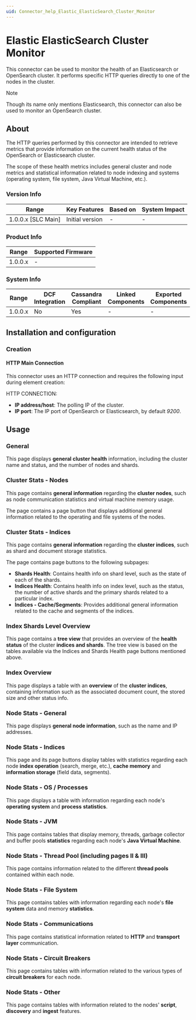 ```yaml
---
uid: Connector_help_Elastic_ElasticSearch_Cluster_Monitor
---
```


# Elastic ElasticSearch Cluster Monitor

This connector can be used to monitor the health of an Elasticsearch or OpenSearch cluster. It performs specific HTTP queries directly to one of the nodes in the cluster.

> [!NOTE]
> Though its name only mentions Elasticsearch, this connector can also be used to monitor an OpenSearch cluster.

## About

The HTTP queries performed by this connector are intended to retrieve metrics that provide information on the current health status of the OpenSearch or Elasticsearch cluster.

The scope of these health metrics includes general cluster and node metrics and statistical information related to node indexing and systems (operating system, file system, Java Virtual Machine, etc.).

### Version Info

| Range                | Key Features     | Based on     | System Impact     |
|----------------------|------------------|--------------|-------------------|
| 1.0.0.x [SLC Main]   | Initial version  | -            | -                 |

### Product Info

| Range     | Supported Firmware     |
|-----------|------------------------|
| 1.0.0.x   | -                      |

### System Info

| Range     | DCF Integration     | Cassandra Compliant     | Linked Components     | Exported Components     |
|-----------|---------------------|-------------------------|-----------------------|-------------------------|
| 1.0.0.x   | No                  | Yes                     | -                     | -                       |

## Installation and configuration

### Creation

#### HTTP Main Connection

This connector uses an HTTP connection and requires the following input during element creation:

HTTP CONNECTION:

- **IP address/host**: The polling IP of the cluster.
- **IP port**: The IP port of OpenSearch or Elasticsearch, by default *9200*.

## Usage

### General

This page displays **general cluster health** information, including the cluster name and status, and the number of nodes and shards.

### Cluster Stats - Nodes

This page contains **general information** regarding the **cluster nodes**, such as node communication statistics and virtual machine memory usage.

The page contains a page button that displays additional general information related to the operating and file systems of the nodes.

### Cluster Stats - Indices

This page contains **general information** regarding the **cluster indices**, such as shard and document storage statistics.

The page contains page buttons to the following subpages:

- **Shards Health**: Contains health info on shard level, such as the state of each of the shards.
- **Indices Health**: Contains health info on index level, such as the status, the number of active shards and the primary shards related to a particular index.
- **Indices - Cache/Segments**: Provides additional general information related to the cache and segments of the indices.

### Index Shards Level Overview

This page contains a **tree view** that provides an overview of the **health status** of the cluster **indices and shards**. The tree view is based on the tables available via the Indices and Shards Health page buttons mentioned above.

### Index Overview

This page displays a table with an **overview** of the **cluster indices**, containing information such as the associated document count, the stored size and other status info.

### Node Stats - General

This page displays **general node information**, such as the name and IP addresses.

### Node Stats - Indices

This page and its page buttons display tables with statistics regarding each node **index operation** (search, merge, etc.), **cache memory** and **information storage** (field data, segments).

### Node Stats - OS / Processes

This page displays a table with information regarding each node's **operating system** and **process** **statistics**.

### Node Stats - JVM

This page contains tables that display memory, threads, garbage collector and buffer pools **statistics** regarding each node's **Java Virtual Machine**.

### Node Stats - Thread Pool (including pages II & III)

This page contains information related to the different **thread pools** contained within each node.

### Node Stats - File System

This page contains tables with information regarding each node's **file system** data and memory **statistics**.

### Node Stats - Communications

This page contains statistical information related to **HTTP** and **transport layer** communication.

### Node Stats - Circuit Breakers

This page contains tables with information related to the various types of **circuit breakers** for each node.

### Node Stats - Other

This page contains tables with information related to the nodes' **script**, **discovery** and **ingest** features.
